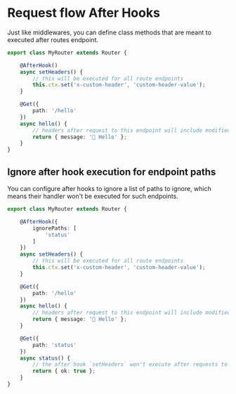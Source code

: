 # Request flow After Hooks

Just like middlewares, you can define class methods that are meant to executed after routes endpoint.

```ts
export class MyRouter extends Router {

    @AfterHook()
    async setHeaders() {
        // this will be executed for all route endpoints
        this.ctx.set('x-custom-header', 'custom-header-value');
    }

    @Get({
        path: '/hello'
    })
    async hello() {
        // headers after request to this endpoint will include modified headers
        return { message: '👋 Hello' };
    }
}
```

## Ignore after hook execution for endpoint paths

You can configure after hooks to ignore a list of paths to ignore, which means their handler won't be executed for such endpoints.

```ts
export class MyRouter extends Router {

    @AfterHook({
        ignorePaths: [
            'status'
        ]
    })
    async setHeaders() {
        // this will be executed for all route endpoints
        this.ctx.set('x-custom-header', 'custom-header-value');
    }

    @Get({
        path: '/hello'
    })
    async hello() {
        // headers after request to this endpoint will include modified headers
        return { message: '👋 Hello' };
    }

    @Get({
        path: 'status'
    })
    async status() {
        // the after hook `setHeaders` won't execute after requests to this endpoint
        return { ok: true };
    }
}
```
